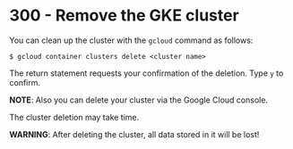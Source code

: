 # 300 - Remove the GKE cluster

You can clean up the cluster with the ```gcloud``` command as follows:

```
$ gcloud container clusters delete <cluster name>
```

The return statement requests your confirmation of the deletion. Type ```y``` to confirm.

**NOTE**: Also you can delete your cluster via the Google Cloud console.

The cluster deletion may take time.

**WARNING**: After deleting the cluster, all data stored in it will be lost!